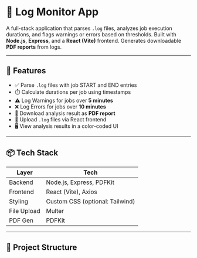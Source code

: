 # 🧾 Log Monitor App

A full-stack application that parses `.log` files, analyzes job execution durations, and flags warnings or errors based on thresholds. Built with **Node.js**, **Express**, and a **React (Vite)** frontend. Generates downloadable **PDF reports** from logs.

---

## 🚀 Features

- ✅ Parse `.log` files with job START and END entries
- ⏱️ Calculate durations per job using timestamps
- ⚠️ Log Warnings for jobs over **5 minutes**
- ❌ Log Errors for jobs over **10 minutes**
- 🧾 Download analysis result as **PDF report**
- 📁 Upload `.log` files via React frontend
- 🖥️ View analysis results in a color-coded UI

---

## 📦 Tech Stack

| Layer      | Tech                        |
|------------|-----------------------------|
| Backend    | Node.js, Express, PDFKit    |
| Frontend   | React (Vite), Axios         |
| Styling    | Custom CSS (optional: Tailwind) |
| File Upload| Multer                      |
| PDF Gen    | PDFKit                      |

---

## 📂 Project Structure


